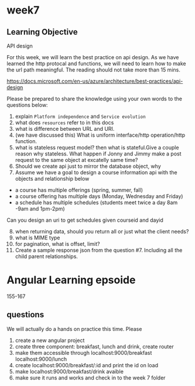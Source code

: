 # week7

## Learning Objective

API design

For this week, we will learn the best practice on api design. As we have learned the http protocal and functions, we will need to learn how to make the url path meaningful. The reading should not take more than 15 mins.

https://docs.microsoft.com/en-us/azure/architecture/best-practices/api-design

Please be prepared to share the knowledge using your own words to the questions below:

1. explain `Platform independence` and `Service evolution`
2. what does `resources` refer to in this docs
3. what is difference between URL and URI.
4. (we have discussed this) What is uniform interface/http operation/http function.
5. what is stateless request model? then what is stateful.Give a couple reason why stateless. What happen if Jonny and Jimmy make a post request to the same object at excatelly same time?
6. Should we create api just to mirror the database object, why
7. Assume we have a goal to design a course information api with the objects and relationship below

- a course has multiple offerings (spring, summer, fall)
- a course offering has multiple days (Monday, Wednesday and Friday)
- a schedule has multiple schedules (students meet twice a day 8am -9am and 1pm-2pm)

Can you design an uri to get schedules given courseid and dayid

8. when returning data, should you return all or just what the client needs?
9. what is MIME type
10. for pagination, what is offset, limit?
11. Create a sample response json from the question #7. Including all the child parent relationships.

# Angular Learning epsoide

155-167

## questions

We will actually do a hands on practice this time. Please

1. create a new angular project
2. create three component:
   breakfast, lunch and drink, create router
3. make them accessible through
   localhost:9000/breakfast
   localhost:9000/lunch
4. create localhost:9000/breakfast/:id and print the id on load
5. make localhost:9000/breakfast/drink avaible
6. make sure it runs and works and check in to the week 7 folder
